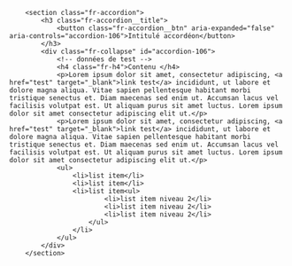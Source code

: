 		<section class="fr-accordion">
			<h3 class="fr-accordion__title">
				<button class="fr-accordion__btn" aria-expanded="false" aria-controls="accordion-106">Intitulé accordéon</button>
			</h3>
			<div class="fr-collapse" id="accordion-106">
				<!-- données de test -->
				<h4 class="fr-h4">Contenu </h4>
				<p>Lorem ipsum dolor sit amet, consectetur adipiscing, <a href="test" target="_blank">link test</a> incididunt, ut labore et dolore magna aliqua. Vitae sapien pellentesque habitant morbi tristique senectus et. Diam maecenas sed enim ut. Accumsan lacus vel facilisis volutpat est. Ut aliquam purus sit amet luctus. Lorem ipsum dolor sit amet consectetur adipiscing elit ut.</p>
				<p>Lorem ipsum dolor sit amet, consectetur adipiscing, <a href="test" target="_blank">link test</a> incididunt, ut labore et dolore magna aliqua. Vitae sapien pellentesque habitant morbi tristique senectus et. Diam maecenas sed enim ut. Accumsan lacus vel facilisis volutpat est. Ut aliquam purus sit amet luctus. Lorem ipsum dolor sit amet consectetur adipiscing elit ut.</p>
				<ul>
					<li>list item</li>
					<li>list item</li>
					<li>list item<ul>
							<li>list item niveau 2</li>
							<li>list item niveau 2</li>
							<li>list item niveau 2</li>
						</ul>
					</li>
				</ul>
			</div>
		</section>
